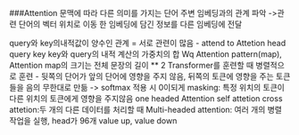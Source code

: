 
###Attention
문맥에 따라 다른 의미를 가지는 단어
주변 임베딩과의 관계 파악 ->관련 단어의 벡터 위치로 이동
한 임베딩에 담긴 정보를 다른 임베딩에 전달

query와 key의내적값이 양수인 관계 = 서로 관련이 많음 - attend to
Attetion head
query
key
key와 query의 내적 계산의 가중치의 합
Wq
Attention pattern(map), Attention map의 크기는 전체 문장의 길이 ** 2
Transformer를 훈련할 때 병렬적으로 훈련 - 뒷쪽의 단어가 앞의 단어에 영향을 주지 않음, 뒤쪽의 토큰에 영향을 주는 토큰들을 음의 무한대로 만듦 -> softmax 적용 시 0이되게
masking: 특정 위치의 토큰이 다른 위치의 토큰에게 영향을 주지않음
one headed Attention
self attetion
cross attetion:두 개의 다른 데이터를 처리할 때
Multi-headed attention: 여러 개의 병렬 작업을 실행, head가 96개
value up, value down
